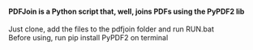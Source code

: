 #### PDFJoin is a Python script that, well, joins PDFs using the PyPDF2 lib  
Just clone, add the files to the pdfjoin folder and run RUN.bat  
Before using, run pip install PyPDF2 on terminal
